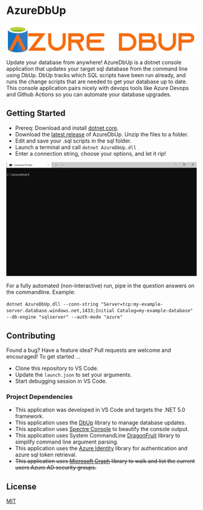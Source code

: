 # AzureDbUp

![Azure DbUp Logo](./img/AzureDbUp-logo.png)

Update your database from anywhere! AzureDbUp is a dotnet console application that updates your target sql database from the command line using DbUp.  DbUp tracks which SQL scripts have been run already, and runs the change scripts that are needed to get your database up to date.  This console application pairs nicely with devops tools like Azure Devops and Github Actions so you can automate your database upgrades. 

## Getting Started
 - Prereq: Download and install [dotnet core](https://dotnet.microsoft.com/download).
 - Download the [latest release](https://github.com/TroyWitthoeft/AzureDbUp/releases/download/release-latest/release-latest.zip) of AzureDbUp. Unzip the files to a folder.
 - Edit and save your .sql scripts in the sql folder. 
 - Launch a terminal and call `dotnet AzureDbUp.dll`
 - Enter a connection string, choose your options, and let it rip!

 ![Azure DbUp demo](./img/AzureDbUp-demo.gif)
 
For a fully automated (non-interactive) run, pipe in the question answers on the commandline. Example: 

`dotnet AzureDbUp.dll --conn-string "Server=tcp:my-example-server.database.windows.net,1433;Initial Catalog=my-example-database" --db-engine "sqlserver" --auth-mode "azure"`
## Contributing

Found a bug? Have a feature idea? Pull requests are welcome and encouraged! To get started ...

- Clone this repository to VS Code.
- Update the `launch.json` to set your arguments. 
- Start debugging session in VS Code.

### Project Dependencies

 - This application was developed in VS Code and targets the .NET 5.0 framework.
 - This application uses the [DbUp](https://dbup.readthedocs.io/) library to manage database updates. 
 - This application uses [Spectre Console](https://github.com/spectreconsole/spectre.console) to beautify the console output.
 - This application uses System CommandLine [DragonFruit](https://github.com/dotnet/command-line-api/wiki) library to simplify command line argument parsing.
 - This application uses the [Azure Identity](https://github.com/Azure/azure-sdk-for-net/blob/main/sdk/identity/Azure.Identity/README.md) library for authentication and azure sql token retrieval.
 - ~~This application uses [Microsoft Graph](https://docs.microsoft.com/en-us/graph/overview) library to walk and list the current users Azure AD security groups.~~


## License
[MIT](https://choosealicense.com/licenses/mit/)
